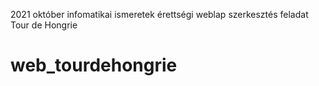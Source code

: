 2021 október infomatikai ismeretek érettségi weblap szerkesztés feladat
Tour de Hongrie
# web_tourdehongrie
